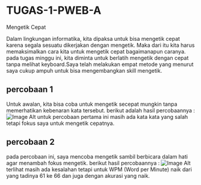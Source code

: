 # TUGAS-1-PWEB-A
Mengetik Cepat

Dalam lingkungan informatika, kita dipaksa untuk bisa mengetik cepat karena segala sesuatu dikerjakan dengan mengetik. Maka dari itu kita harus memaksimalkan cara kita untuk mengetik cepat bagaimanapun caranya. pada tugas minggu ini, kita diminta untuk berlatih mengetik dengan cepat tanpa melihat keyboard.Saya telah melakukan empat metode yang menurut saya cukup ampuh untuk bisa mengembangkan skill mengetik. 
## percobaan 1
Untuk awalan, kita bisa coba untuk mengetik secepat mungkin tanpa memerhatikan kebenaran kata tersebut. berikut adalah hasil percobaannya :
![Image Alt](image_url)
untuk percobaan pertama ini masih ada kata kata yang salah tetapi fokus saya untuk mengetik cepatnya.
## percobaan 2
pada percobaan ini, saya mencoba mengetik sambil berbicara dalam hati agar menambah fokus mengetik. berikut hasil percobaannya :
![Image Alt](image_url)
terlihat masih ada kesalahan tetapi untuk WPM (Word per Minute) naik dari yang tadinya 61 ke 66 dan juga dengan akurasi yang naik.
